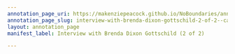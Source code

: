 ```yaml
---
annotation_page_uri: https://makenziepeacock.github.io/NoBoundaries/annotations/interview-with-brenda-dixon-gottschild-2-of-2--canvas-1-gesel-mason.json
annotation_page_slug: interview-with-brenda-dixon-gottschild-2-of-2--canvas-1-gesel-mason
layout: annotation_page
manifest_label: Interview with Brenda Dixon Gottschild (2 of 2)

---
```

